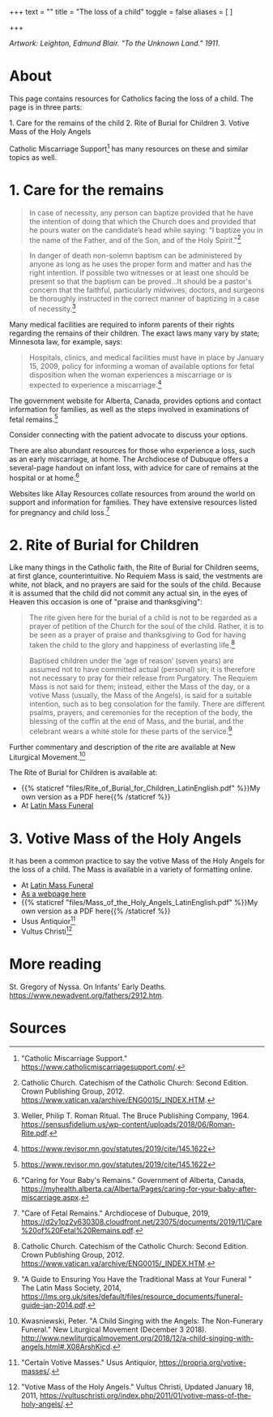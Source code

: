 +++
text = ""
title = "The loss of a child"
toggle = false
aliases = [
]

+++

_Artwork: Leighton, Edmund Blair. "To the Unknown Land." 1911._

# About

This page contains resources for Catholics facing the loss of a child. The page is in three parts: 

1\. Care for the remains of the child
2\. Rite of Burial for Children
3\. Votive Mass of the Holy Angels

Catholic Miscarriage Support[^1] has many resources on these and similar topics as well.

# 1. Care for the remains

> In case of necessity, any person can baptize provided that he have the intention of doing that which the Church does and provided that he pours water on the candidate’s head while saying: “I baptize you in the name of the Father, and of the Son, and of the Holy Spirit."[^2]

> In danger of death non-solemn baptism can be administered by anyone as long as he uses the proper form and matter and has the right intention. If possible two witnesses or at least one should be present so that the baptism can be proved...It should be a pastor's concern that the faithful, particularly midwives, doctors, and surgeons be thoroughly instructed in the correct manner of baptizing in a case of necessity.[^3]

Many medical facilities are required to inform parents of their rights regarding the remains of their children. The exact laws many vary by state; Minnesota law, for example, says: 

> Hospitals, clinics, and medical facilities must have in place by January 15, 2009, policy for informing a woman of available options for fetal disposition when the woman experiences a miscarriage or is expected to experience a miscarriage.[^4]

The government website for Alberta, Canada, provides options and contact information for families, as well as the steps involved in examinations of fetal remains.[^4]

Consider connecting with the patient advocate to discuss your options. 

There are also abundant resources for those who experience a loss, such as an early miscarriage, at home. The Archdiocese of Dubuque offers a several-page handout on infant loss, with advice for care of remains at the hospital or at home.[^5] 

Websites like Allay Resources collate resources from around the world on support and information for families. They have extensive resources listed for pregnancy and child loss.[^6] 

# 2. Rite of Burial for Children

Like many things in the Catholic faith, the Rite of Burial for Children seems, at first glance, counterintuitive. No Requiem Mass is said, the vestments are white, not black, and no prayers are said for the souls of the child. Because it is assumed that the child did not commit any actual sin, in the eyes of Heaven this occasion is one of "praise and thanksgiving": 

> The rite given here for the burial of a child is not to be regarded as a prayer of petition of the Church for the soul of the child. Rather, it is to be seen as a prayer of praise and thanksgiving to God for having taken the child to the glory and happiness of everlasting life.[^2]

> Baptised children under the ‘age of reason’ (seven years) are assumed not to have committed actual (personal) sin; it is therefore not necessary to pray for their release from Purgatory. The Requiem Mass is not said for them; instead, either the Mass of the day, or a votive Mass (usually, the Mass of the Angels), is said for a suitable intention, such as to beg consolation for the family. There are different psalms, prayers, and ceremonies for the reception of the body, the blessing of the coffin at the end of Mass, and the burial, and the celebrant wears a white stole for these parts of the service.[^8]

Further commentary and description of the rite are available at New Liturgical Movement.[^9]

The Rite of Burial for Children is available at:

* {{% staticref "files/Rite_of_Burial_for_Children_LatinEnglish.pdf" %}}My own version as a PDF here{{% /staticref %}}
* At [Latin Mass Funeral](https://latinmassfuneral.com/rite-of-burial-for-children)

# 3. Votive Mass of the Holy Angels 

It has been a common practice to say the votive Mass of the Holy Angels for the loss of a child. The Mass is available in a variety of formatting online.

* At [Latin Mass Funeral](https://latinmassfuneral.com/votive-mass-holy-angels)
* [As a webpage here](/votive-mass-holy-angels/)
* {{% staticref "files/Mass_of_the_Holy_Angels_LatinEnglish.pdf" %}}My own version as a PDF here{{% /staticref %}}
* Usus Antiquior[^10]
* Vultus Christi[^11]

# More reading 

St. Gregory of Nyssa. On Infants' Early Deaths. https://www.newadvent.org/fathers/2912.htm.

# Sources

[^1]: "Catholic Miscarriage Support." https://www.catholicmiscarriagesupport.com/.

[^2]: Catholic Church. Catechism of the Catholic Church: Second Edition. Crown Publishing Group, 2012. https://www.vatican.va/archive/ENG0015/_INDEX.HTM.

[^3]: Weller, Philip T. Roman Ritual. The Bruce Publishing Company, 1964. https://sensusfidelium.us/wp-content/uploads/2018/06/Roman-Rite.pdf.

[^4]: https://www.revisor.mn.gov/statutes/2019/cite/145.1622

[^5]: "Caring for Your Baby's Remains." Government of Alberta, Canada, https://myhealth.alberta.ca/Alberta/Pages/caring-for-your-baby-after-miscarriage.aspx.

[^6]: "Care of Fetal Remains." Archdiocese of Dubuque, 2019, https://d2y1pz2y630308.cloudfront.net/23075/documents/2019/11/Care%20of%20Fetal%20Remains.pdf.

[^7]: "Pregnancy and Child Loss." Allay Women and Family Resources, https://www.allayresources.com/loss/.

[^8]: "A Guide to Ensuring You Have the Traditional Mass at Your Funeral " The Latin Mass Society, 2014, https://lms.org.uk/sites/default/files/resource_documents/funeral-guide-jan-2014.pdf.

[^9]: Kwasniewski, Peter. "A Child Singing with the Angels: The Non-Funerary Funeral." New Liturgical Movement  (December 3 2018). http://www.newliturgicalmovement.org/2018/12/a-child-singing-with-angels.html#.X08ArshKjcd.

[^10]: "Certain Votive Masses." Usus Antiquior, https://propria.org/votive-masses/.

[^11]: "Votive Mass of the Holy Angels." Vultus Christi, Updated January 18, 2011, https://vultuschristi.org/index.php/2011/01/votive-mass-of-the-holy-angels/.
